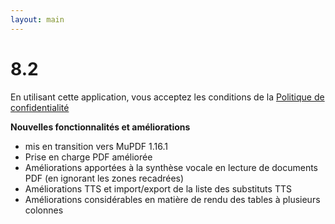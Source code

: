 ```yaml
---
layout: main
---
```


# 8.2

En utilisant cette application, vous acceptez les conditions de la [Politique de confidentialité](/wiki/PrivacyPolicy/fr)

**Nouvelles fonctionnalités et améliorations**

* mis en transition vers MuPDF 1.16.1
* Prise en charge PDF améliorée
* Améliorations apportées à la synthèse vocale en lecture de documents PDF (en ignorant les zones recadrées)
* Améliorations TTS et import/export de la liste des substituts TTS
* Améliorations considérables en matière de rendu des tables à plusieurs colonnes
